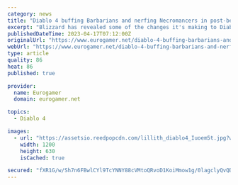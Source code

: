 ```yaml
---
category: news
title: "Diablo 4 buffing Barbarians and nerfing Necromancers in post-beta update"
excerpt: "Blizzard has revealed some of the changes it's making to Diablo 4 following the recent beta playtests, and from what I can see, it's addressing the biggest concerns I believe people had. One of those ..."
publishedDateTime: 2023-04-17T07:12:00Z
originalUrl: "https://www.eurogamer.net/diablo-4-buffing-barbarians-and-nerfing-necromancers-in-post-beta-update"
webUrl: "https://www.eurogamer.net/diablo-4-buffing-barbarians-and-nerfing-necromancers-in-post-beta-update"
type: article
quality: 86
heat: 86
published: true

provider:
  name: Eurogamer
  domain: eurogamer.net

topics:
  - Diablo 4

images:
  - url: "https://assetsio.reedpopcdn.com/lillith_diablo4_Iuoem5t.jpg?width=1200&height=630&fit=crop&enable=upscale&auto=webp"
    width: 1200
    height: 630
    isCached: true

secured: "fXR1G/w/Sh7n6FBwlCYl9TcYNNY88cVMtoQRvoD1KoiMmow1g/0lagclyQvQDfpUgXjeu/FcC2HlrdNO+1GCaS5fiYF1gVmpg+wZ4WQnZxZ0j2CXGXTasi7yNPN2Fl/ZyEzydB54qNK7J7KPsKcSu0JlnGgfyI91HuI0AOSSJfnr8yUoy5BkliK9bk+vW09DUyF3O9cF7lUir4AuTrIZ7TQmqxt0NdDVGjONg9VT4XwUahupqXMCyyKUgOEZnfOjMlP450/ktqYtZSoFxEA8Eonz5XQovjWNCCvcV2IDIyZp4GoQL3F3WKJXBPsByAK/RYpN4FfpFDifoTlWEeRP3uCCHMYHei0FbQ1be0JYmXQ=;3LX4DWO7VTTMxriRR8YEUw=="
---
```


